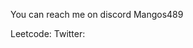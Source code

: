 You can reach me on discord
Mangos489

Leetcode:
Twitter:


<!---
Ecruz22004/Ecruz22004 is a ✨ special ✨ repository because its `README.md` (this file) appears on your GitHub profile.
You can click the Preview link to take a look at your changes.
--->
